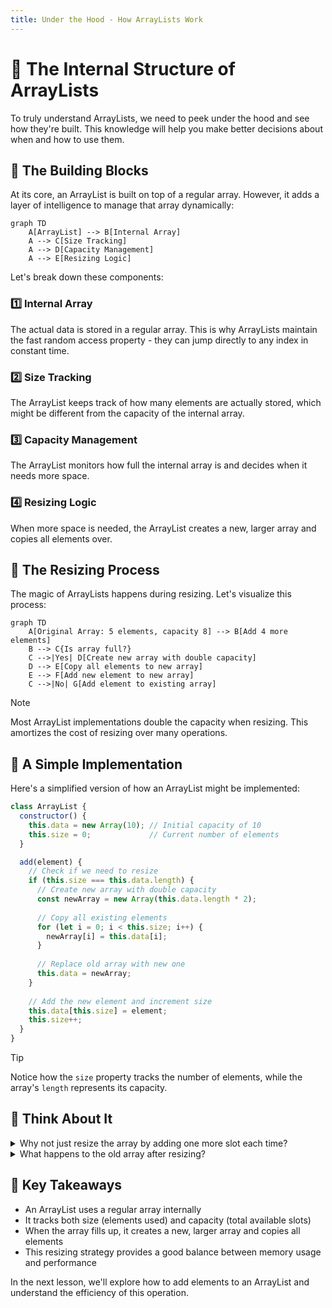 ```yaml
---
title: Under the Hood - How ArrayLists Work
---
```


# 🔧 The Internal Structure of ArrayLists

To truly understand ArrayLists, we need to peek under the hood and see how they're built. This knowledge will help you make better decisions about when and how to use them.

## 🧱 The Building Blocks

At its core, an ArrayList is built on top of a regular array. However, it adds a layer of intelligence to manage that array dynamically:

```mermaid
graph TD
    A[ArrayList] --> B[Internal Array]
    A --> C[Size Tracking]
    A --> D[Capacity Management]
    A --> E[Resizing Logic]
```

Let's break down these components:

### 1️⃣ Internal Array

The actual data is stored in a regular array. This is why ArrayLists maintain the fast random access property - they can jump directly to any index in constant time.

### 2️⃣ Size Tracking

The ArrayList keeps track of how many elements are actually stored, which might be different from the capacity of the internal array.

### 3️⃣ Capacity Management

The ArrayList monitors how full the internal array is and decides when it needs more space.

### 4️⃣ Resizing Logic

When more space is needed, the ArrayList creates a new, larger array and copies all elements over.

## 🔄 The Resizing Process

The magic of ArrayLists happens during resizing. Let's visualize this process:

```mermaid
graph TD
    A[Original Array: 5 elements, capacity 8] --> B[Add 4 more elements]
    B --> C{Is array full?}
    C -->|Yes| D[Create new array with double capacity]
    D --> E[Copy all elements to new array]
    E --> F[Add new element to new array]
    C -->|No| G[Add element to existing array]
```

> [!NOTE]
> Most ArrayList implementations double the capacity when resizing. This amortizes the cost of resizing over many operations.

## 🧮 A Simple Implementation

Here's a simplified version of how an ArrayList might be implemented:

```javascript
class ArrayList {
  constructor() {
    this.data = new Array(10); // Initial capacity of 10
    this.size = 0;             // Current number of elements
  }

  add(element) {
    // Check if we need to resize
    if (this.size === this.data.length) {
      // Create new array with double capacity
      const newArray = new Array(this.data.length * 2);
      
      // Copy all existing elements
      for (let i = 0; i < this.size; i++) {
        newArray[i] = this.data[i];
      }
      
      // Replace old array with new one
      this.data = newArray;
    }
    
    // Add the new element and increment size
    this.data[this.size] = element;
    this.size++;
  }
}
```

> [!TIP]
> Notice how the `size` property tracks the number of elements, while the array's `length` represents its capacity.

## 🤔 Think About It

<details>
<summary>Why not just resize the array by adding one more slot each time?</summary>

If we only increased the capacity by 1 each time, we'd need to resize and copy all elements for every single addition after the array is full. This would make adding elements an O(n) operation every time, which is very inefficient for large lists.

By doubling the capacity, we ensure that resizing happens less frequently. This makes the average cost of adding an element O(1) - much more efficient!
</details>

<details>
<summary>What happens to the old array after resizing?</summary>

In garbage-collected languages like JavaScript, Java, or Python, the old array will be automatically cleaned up when there are no more references to it. In languages with manual memory management like C++, the implementation would need to explicitly free the memory used by the old array.
</details>

## 🎯 Key Takeaways

- An ArrayList uses a regular array internally
- It tracks both size (elements used) and capacity (total available slots)
- When the array fills up, it creates a new, larger array and copies all elements
- This resizing strategy provides a good balance between memory usage and performance

In the next lesson, we'll explore how to add elements to an ArrayList and understand the efficiency of this operation. 